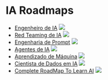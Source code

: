 # IA Roadmaps

* [Engenheiro de IA](https://roadmap.sh/ai-engineer) ![](https://geps.dev/progress/0)
* [Red Teaming de IA](https://roadmap.sh/ai-red-teaming) ![](https://geps.dev/progress/0)
* [Engenharia de Prompt](https://roadmap.sh/prompt-engineering) ![](https://geps.dev/progress/0)
* [Agentes de IA](https://roadmap.sh/ai-agents) ![](https://geps.dev/progress/0)
* [Aprendizado de Máquina](https://roadmap.sh/machine-learning) ![](https://geps.dev/progress/0)
* [Cientista de Dados em IA](https://roadmap.sh/ai-data-scientist) ![](https://geps.dev/progress/0)
* [Complete RoadMap To Learn AI](https://github.com/krishnaik06/Complete-RoadMap-To-Learn-AI) ![](https://geps.dev/progress/0)
